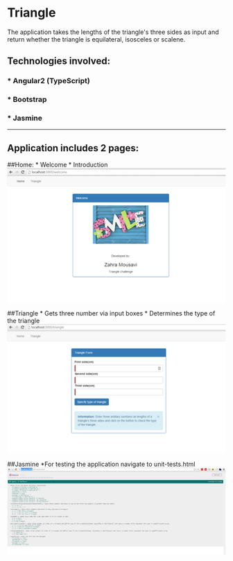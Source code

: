 # Triangle
The application takes the lengths of the triangle's three sides as input and return whether the triangle is equilateral, isosceles or scalene.

## Technologies involved:
### * Angular2 (TypeScript)
### * Bootstrap
### * Jasmine

----       

## Application includes 2 pages:
##Home:
       * Welcome
       * Introduction
![welcome](https://github.com/ZahraMousavi/Triangle/blob/master/images/welcome.png)

##Triangle
       * Gets three number via input boxes
       * Determines the type of the triangle
![triangle](https://raw.githubusercontent.com/ZahraMousavi/Triangle/master/images/triangle.png)       
   
##Jasmine
       *For testing the application navigate to unit-tests.html
![jasmine](https://raw.githubusercontent.com/ZahraMousavi/Triangle/master/images/jasmine.png)       
 

